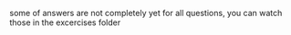 some of answers are not completely yet
for all questions, you can watch those in the excercises folder
